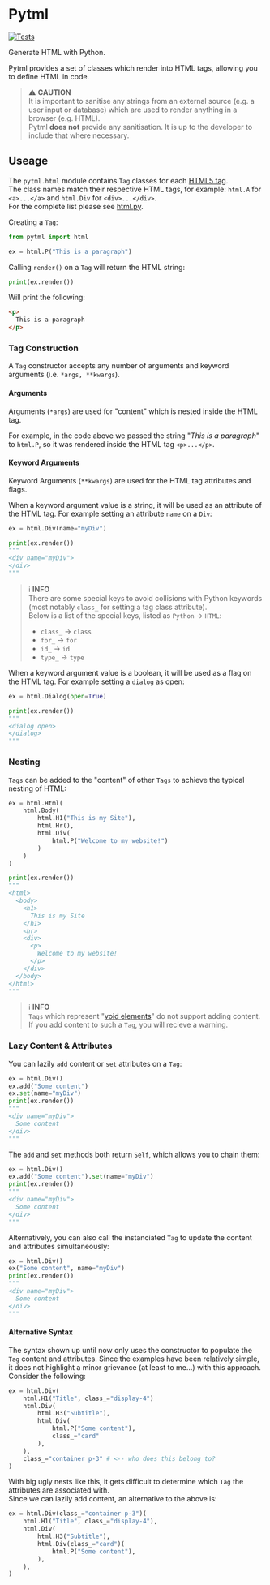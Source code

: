 # Pytml  
[![Tests](https://github.com/NixonInnes/pytml/actions/workflows/tests.yml/badge.svg)](https://github.com/NixonInnes/pytml/actions/workflows/tests.yml)  

Generate HTML with Python.  

Pytml provides a set of classes which render into HTML tags, allowing you to define HTML in code.


> ⚠️ **CAUTION**  
> It is important to sanitise any strings from an external source (e.g. a user input or database) which are used to render anything in a browser (e.g. HTML).  
> Pytml **does not** provide any sanitisation. It is up to the developer to include that where necessary. 

## Useage

The `pytml.html` module contains `Tag` classes for each [HTML5 tag](https://www.w3schools.com/TAGS/default.asp).  
The class names match their respective HTML tags, for example: `html.A` for `<a>...</a>` and `html.Div` for `<div>...</div>`.  
For the complete list please see [html.py](/src/pytml/html.py).  

Creating a `Tag`:
```python
from pytml import html

ex = html.P("This is a paragraph")
```

Calling `render()` on a `Tag` will return the HTML string:
```python
print(ex.render())
```
Will print the following:
```html
<p>
  This is a paragraph
</p>
```

### Tag Construction
A `Tag` constructor accepts any number of arguments and keyword arguments (i.e. `*args, **kwargs`).

#### Arguments

Arguments (`*args`) are used for "content" which is nested inside the HTML tag.  

For example, in the code above we passed the string "*This is a paragraph*" to `html.P`, so it was rendered inside the HTML tag `<p>...</p>`.  

#### Keyword Arguments
Keyword Arguments (`**kwargs`) are used for the HTML tag attributes and flags.

When a keyword argument value is a string, it will be used as an attribute of the HTML tag. For example setting an attribute `name` on a `Div`:  
```python
ex = html.Div(name="myDiv")

print(ex.render())
"""
<div name="myDiv">
</div>
"""
```

> ℹ️ **INFO**  
> There are some special keys to avoid collisions with Python keywords (most notably `class_` for setting a tag class attribute).  
> Below is a list of the special keys, listed as `Python` -> `HTML`:  
> - `class_` -> `class`
> - `for_` -> `for`
> - `id_` -> `id`
> - `type_` -> `type`  


When a keyword argument value is a boolean, it will be used as a flag on the HTML tag. For example setting a `dialog` as open:
```python
ex = html.Dialog(open=True)

print(ex.render())
"""
<dialog open>
</dialog>
"""
```

### Nesting
`Tags` can be added to the "content" of other `Tags` to achieve the typical nesting of HTML:
```python
ex = html.Html(
    html.Body(
        html.H1("This is my Site"),
        html.Hr(),
        html.Div(
            html.P("Welcome to my website!")
        )
    )
)

print(ex.render())
"""
<html>
  <body>
    <h1>
      This is my Site
    </h1>
    <hr>
    <div>
      <p>
        Welcome to my website!
      </p>
    </div>
  </body>
</html>
"""
```

> ℹ️ **INFO**  
> `Tags` which represent "[void elements](https://www.w3.org/TR/2011/WD-html-markup-20110113/syntax.html#void-element)" do not support adding content.  
> If you add content to such a `Tag`, you will recieve a warning.


### Lazy Content & Attributes
You can lazily `add` content or `set` attributes on a `Tag`:
```python
ex = html.Div()
ex.add("Some content")
ex.set(name="myDiv")
print(ex.render())
"""
<div name="myDiv">
  Some content
</div>
"""
```

The `add` and `set` methods both return `Self`, which allows you to chain them:
```python
ex = html.Div()
ex.add("Some content").set(name="myDiv")
print(ex.render())
"""
<div name="myDiv">
  Some content
</div>
"""
```

Alternatively, you can also call the instanciated `Tag` to update the content and attributes simultaneously:
```python
ex = html.Div()
ex("Some content", name="myDiv")
print(ex.render())
"""
<div name="myDiv">
  Some content
</div>
"""
```

#### Alternative Syntax
The syntax shown up until now only uses the constructor to populate the `Tag` content and attributes. Since the examples have been relatively simple, it does not highlight a minor grievance (at least to me...) with this approach.  
Consider the following:  
```python
ex = html.Div(
    html.H1("Title", class_="display-4")
    html.Div(
        html.H3("Subtitle"),
        html.Div(
            html.P("Some content"),
            class_="card"
        ),
    ),
    class_="container p-3" # <-- who does this belong to?
)
```
With big ugly nests like this, it gets difficult to determine which `Tag` the attributes are associated with.  
Since we can lazily add content, an alternative to the above is:
```python
ex = html.Div(class_="container p-3")(
    html.H1("Title", class_="display-4"),
    html.Div(
        html.H3("Subtitle"),
        html.Div(class_="card")(
            html.P("Some content"),
        ),
    ),
)
```
